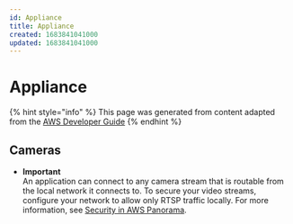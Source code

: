 ```yaml
---
id: Appliance
title: Appliance
created: 1683841041000
updated: 1683841041000
---
```

# Appliance

{% hint style="info" %}
This page was generated from content adapted from the [AWS Developer Guide](https://github.com/awsdocs/aws-panorama-developer-guide.git)
{% endhint %}

## Cameras

- **Important**  
An application can connect to any camera stream that is routable from the local network it connects to\. To secure your video streams, configure your network to allow only RTSP traffic locally\. For more information, see [Security in AWS Panorama](panorama-security.md)\.


